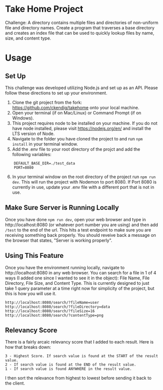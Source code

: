 # Take Home Project

Challenge: A directory contains multiple files and directories of non-uniform file and directory names. Create a program that traverses a base directory and creates an index file that can be used to quickly lookup files by name, size, and content type.

# Usage
## Set Up
This challenge was developed utilizing Node.js and set up as an API.  Please follow these directions to set up your environment.
1. Clone the git project from the fork: https://github.com/ckendig/takehome onto your local machine.
2. Open your terminal (if on Mac/Linux) or Command Prompt (if on Windows).
3. This project requires node to be installed on your machine.  If you do not have node installed, please visit https://nodejs.org/en/ and install the LTS version of Node.
4. Navigate to the folder you have cloned the project to and run ``` npm install ``` in your terminal window.
5. Add the .env file to your root directory of the projct and add the following variables:
```
    DEFAULT_BASE_DIR=./test_data
    PORT=8080
```
6. In your terminal window on the root directory of the project run ``` npm run dev ```.  This will run the project with Nodemon to port 8080.  If Port 8080 is currently in use, update your .env file with a different port that is not in use.

## Make Sure Server is Running Locally
Once you have done ``` npm run dev ```, open your web browser and type in http://localhost:8080 (or whatever port number you are using) and then add ``` /test ``` to the end of the url.  This hits a test endpoint to make sure you are receiving something back properly.  You should reveive back a message on the browser that states, "Server is working properly".

## Using This Feature
Once you have the environment running locally, navigate to http://localhost:8080 in any web browser.  You can search for a file in 1 of 4 ways (I added one since I wanted to see it in the object): File Name, File Directory, File Size, and Content Type.  This is currently designed to just take 1 query parameter at a time right now for simplicity of the project, but this is how you will use it.

```
http://localhost:8080/search/?fileName=user
http://localhost:8080/search/?fileDirectory=data
http://localhost:8080/search/?fileSize=16
http://localhost:8080/search/?contentType=png

```

## Relevancy Score
There is a fairly arcaic relevancy score that I added to each result.  Here is how that breaks down:
```
3 - Highest Score. If search value is found at the START of the result value.
2 - If search value is found at the END of the result value.
1 - If search value is found ANYWHERE in the result value.

```
I then sort the relevance from highest to lowest before sending it back to the client.

